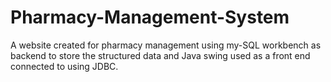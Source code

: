 # Pharmacy-Management-System

A website created for pharmacy management using my-SQL workbench as backend to store the structured data and Java swing used as a front end connected to using JDBC.
